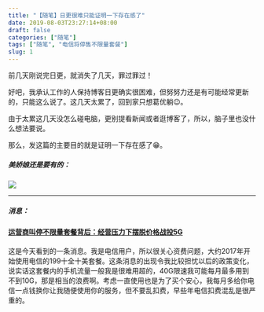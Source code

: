 ```yaml
---
title: "【随笔】日更很难只能证明一下存在感了"
date: 2019-08-03T23:27:14+08:00
draft: false
categories: ["随笔"]
tags: ["随笔", "电信将停售不限量套餐"]
slug: 1
---
```


前几天刚说完日更，就消失了几天，罪过罪过！

好吧，我承认工作的人保持博客日更确实很困难，但努努力还是有可能经常更新的，只能这么说了。这几天太累了，回到家只想葛优躺😉。

由于太累这几天没怎么碰电脑，更别提看新闻或者逛博客了，所以，脑子里也没什么想法要说。

那么，发这篇的主要目的就是证明一下存在感了😁。

##### 美娇娘还是要有的：

![](https://img.1078503.org/imgs/2019/08/259b9a3c022b4229.jpg)

---

##### 消息： 

#### [运营商叫停不限量套餐背后：经营压力下摆脱价格战投5G](http://www.bjnews.com.cn/finance/2019/08/03/611093.html)

这是今天看到的一条消息。我是电信用户，所以很关心资费问题，大约2017年开始使用电信的199十全十美套餐。这条消息的出现令我比较担忧以后的政策变化，说实话这套餐内的手机流量一般我是很难用超的，40G限速我可能每月最多用到不到10G，那是相当的浪费啊。考虑一直使用也是为了买个安心，我每月多给你电信一点钱换你让我随便使用你的服务，但不要乱扣费，早些年电信扣费混乱是很严重的。